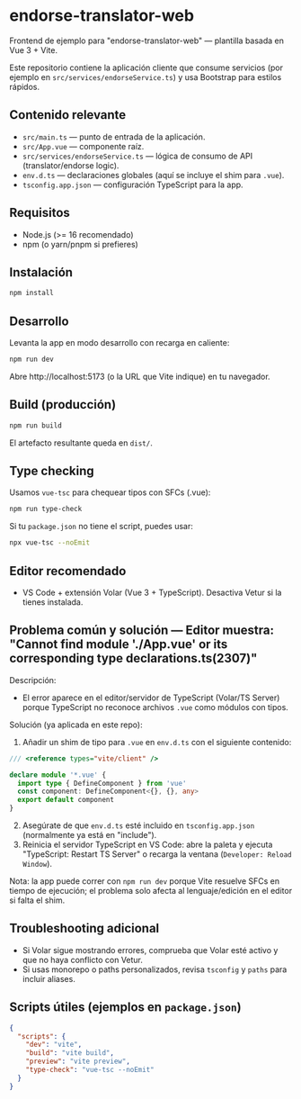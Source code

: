 # endorse-translator-web

Frontend de ejemplo para "endorse-translator-web" — plantilla basada en Vue 3 + Vite.

Este repositorio contiene la aplicación cliente que consume servicios (por ejemplo en `src/services/endorseService.ts`) y usa Bootstrap para estilos rápidos.

## Contenido relevante
- `src/main.ts` — punto de entrada de la aplicación.
- `src/App.vue` — componente raíz.
- `src/services/endorseService.ts` — lógica de consumo de API (translator/endorse logic).
- `env.d.ts` — declaraciones globales (aquí se incluye el shim para `.vue`).
- `tsconfig.app.json` — configuración TypeScript para la app.

## Requisitos
- Node.js (>= 16 recomendado)
- npm (o yarn/pnpm si prefieres)

## Instalación

```bash
npm install
```

## Desarrollo

Levanta la app en modo desarrollo con recarga en caliente:

```bash
npm run dev
```

Abre http://localhost:5173 (o la URL que Vite indique) en tu navegador.

## Build (producción)

```bash
npm run build
```

El artefacto resultante queda en `dist/`.

## Type checking

Usamos `vue-tsc` para chequear tipos con SFCs (.vue):

```bash
npm run type-check
```

Si tu `package.json` no tiene el script, puedes usar:

```bash
npx vue-tsc --noEmit
```

## Editor recomendado

- VS Code + extensión Volar (Vue 3 + TypeScript). Desactiva Vetur si la tienes instalada.

## Problema común y solución — Editor muestra: "Cannot find module './App.vue' or its corresponding type declarations.ts(2307)"

Descripción:
- El error aparece en el editor/servidor de TypeScript (Volar/TS Server) porque TypeScript no reconoce archivos `.vue` como módulos con tipos.

Solución (ya aplicada en este repo):

1. Añadir un shim de tipo para `.vue` en `env.d.ts` con el siguiente contenido:

```ts
/// <reference types="vite/client" />

declare module '*.vue' {
  import type { DefineComponent } from 'vue'
  const component: DefineComponent<{}, {}, any>
  export default component
}
```

2. Asegúrate de que `env.d.ts` esté incluido en `tsconfig.app.json` (normalmente ya está en "include").
3. Reinicia el servidor TypeScript en VS Code: abre la paleta y ejecuta "TypeScript: Restart TS Server" o recarga la ventana (`Developer: Reload Window`).

Nota: la app puede correr con `npm run dev` porque Vite resuelve SFCs en tiempo de ejecución; el problema solo afecta al lenguaje/edición en el editor si falta el shim.

## Troubleshooting adicional

- Si Volar sigue mostrando errores, comprueba que Volar esté activo y que no haya conflicto con Vetur.
- Si usas monorepo o paths personalizados, revisa `tsconfig` y `paths` para incluir aliases.

## Scripts útiles (ejemplos en `package.json`)

```json
{
  "scripts": {
    "dev": "vite",
    "build": "vite build",
    "preview": "vite preview",
    "type-check": "vue-tsc --noEmit"
  }
}
```